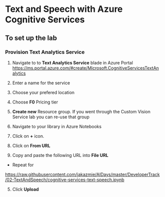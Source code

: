 # Text and Speech with Azure Cognitive Services

## To set up the lab

### Provision **Text Analytics Service**
1. Navigate to to **Text Analytics Service** blade in Azure Portal
https://ms.portal.azure.com/#create/Microsoft.CognitiveServicesTextAnalytics

2. Enter a name for the service

3. Choose your prefered location

4. Choose **F0** Pricing tier

5. **Create new** Resource group. If you went through the Custom Vision Service lab you can re-use that group





1. Navigate to your library in Azure Notebooks
2. Click on **+** icon.
3. Click on **From URL**
4. Copy and paste the following URL into **File URL**
* Repeat for

https://raw.githubusercontent.com/jakazmie/AIDays/master/DeveloperTrack/02-TextAndSpeech/cognitive-services-text-speech.ipynb

5. Click **Upload**


